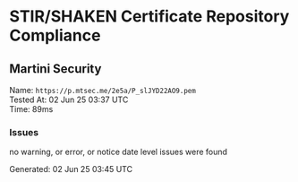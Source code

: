 # STIR/SHAKEN Certificate Repository Compliance

## Martini Security

Name: `https://p.mtsec.me/2e5a/P_slJYD22AO9.pem`\
Tested At: 02 Jun 25 03:37 UTC\
Time: 89ms

### Issues

no warning, or error, or notice date level issues were found

Generated: 02 Jun 25 03:45 UTC